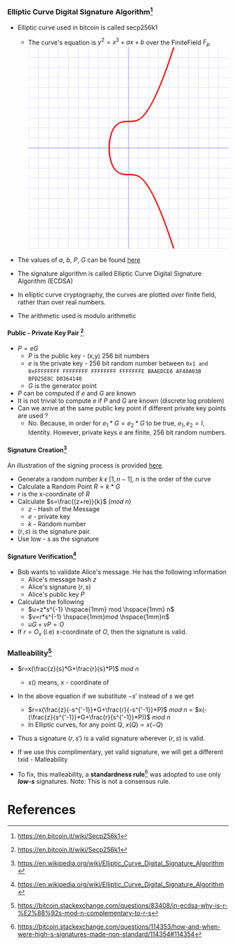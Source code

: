 ### Elliptic Curve Digital Signature Algorithm[^1]
- Elliptic curve used in bitcoin is called secp256k1
	- The curve's equation is $y^2=x^3+ax+b$ over the FiniteField $F_p$ 
 ![|400](images/ellipticcurve.png)

- The values of $a$, $b$, $P$, $G$ can be found [here]( https://en.bitcoin.it/wiki/Secp256k1)
- The signature algorithm is called Elliptic Curve Digital Signature Algorithm (ECDSA) 
- In elliptic curve cryptography, the curves are plotted over finite field, rather than over real numbers. 
- The arithmetic used is modulo arithmetic 
#### Public - Private Key Pair [^1]
- $P=eG$
	- $P$ is the public key - (x,y) 256 bit numbers
	- $e$ is the private key - 256 bit random number between `0x1 and 0xFFFFFFFF FFFFFFFF FFFFFFFF FFFFFFFE BAAEDCE6 AF48A03B BFD25E8C D0364140`
	- $G$ is the generator point
- $P$ can be computed if $e$ and $G$ are known
- It is not trivial to compute $e$ if $P$ and $G$ are known (discrete log problem)
- Can we arrive at the same public key point if different private key points are used ?
	- No. Because, in order for $e_1*G = e_2*G$ to be true, $e_1, e_2 = I$, Identity. However, private keys $e$ are finite, 256 bit random numbers. 
#### Signature Creation[^2]
An illustration of the signing process is provided [here](Digital%20Signature.md).
- Generate a random number $k$ $\epsilon$ $[1, n-1]$, $n$ is the order of the curve
- Calculate a Random Point $R = k*G$ 
-  $r$ is the x-coordinate of $R$
- Calculate $s=\frac{(z+re)}{k}$ $(mod$ $n)$
	- $z$ - Hash of the Message
	- $e$ - private key
	- $k$ - Random number
- $(r,s)$ is the signature pair. 
- Use low - $s$ as the signature
#### Signature Verification[^2]
- Bob wants to validate Alice's message. He has the following information 
	- Alice's message hash $z$
	- Alice's signature $(r,s)$
	- Alice's public key $P$
- Calculate the following 
	- $u=z*s^{-1} \hspace{1mm} mod \hspace{1mm} n$
	- $v=r*s^{-1} \hspace{1mm}mod \hspace{1mm}n$
	- $uG+vP=O$
- If $r=O_x$ (i.e) x-coordinate of $O$, then the signature is valid. 

### Malleability[^3]
- $r=x(\frac{z}{s}*G+\frac{r}{s}*P)$ $mod$ $n$
	- x() means, x - coordinate of 
- In the above equation if we substitute $-s'$ instead of $s$ we get 
	- $r=x(\frac{z}{-s^{'-1}}*G+\frac{r}{-s^{'-1}}*P)$ $mod$ $n$ =  $x(-(\frac{z}{s^{'-1}}*G+\frac{r}{s^{'-1}}*P))$ $mod$ $n$
	- In Elliptic curves, for any point $Q$, $x(Q) = x(-Q)$
 
- Thus a signature $(r,s')$ is a valid signature wherever $(r,s)$ is valid. 
- If we use this complimentary, yet valid signature, we will get a different txid - Malleability 
- To fix, this malleability, a **standardness rule**[^4] was adopted to use only ***low-s*** signatures. Note: This is not a consensus rule.  
# References

[^1]: https://en.bitcoin.it/wiki/Secp256k1
[^2]: https://en.wikipedia.org/wiki/Elliptic_Curve_Digital_Signature_Algorithm
[^3]: https://bitcoin.stackexchange.com/questions/83408/in-ecdsa-why-is-r-%E2%88%92s-mod-n-complementary-to-r-s
[^4]: https://bitcoin.stackexchange.com/questions/114353/how-and-when-were-high-s-signatures-made-non-standard/114354#114354
